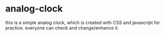 # analog-clock
this is a simple analog clock, which is created with CSS and javascript for practice.
everyone can check and change/enhance it. 
